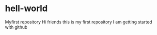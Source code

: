 # hell-world
Myfirst repository
Hi friends this is my first repository
I am getting started with github
